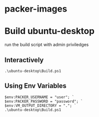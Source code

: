 # packer-images

# Build ubuntu-desktop

run the build script with admin priviledges

## Interactively

```
.\ubuntu-desktop\Build.ps1
```

## Using Env Variables
```
$env:PACKER_USERNAME = "user"; `
$env:PACKER_PASSWORD = "password"; `
$env:VM_OUTPUT_DIRECTORY = "."; `
.\ubuntu-desktop\Build.ps1
```
